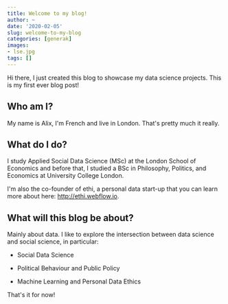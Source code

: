 ```yaml
---
title: Welcome to my blog!
author: ~
date: '2020-02-05'
slug: welcome-to-my-blog
categories: [generak]
images:
- lse.jpg
tags: []
---
```


Hi there, I just created this blog to showcase my data science projects. This is my first ever blog post!
<!--more-->

## Who am I?

My name is Alix, I'm French and live in London. That's pretty much it really.


## What do I do?

I study Applied Social Data Science (MSc) at the London School of Economics and before that, I studied a BSc in Philosophy, Politics, and Economics at University College London. 

I'm also the co-founder of ethi, a personal data start-up that you can learn more about here: http://ethi.webflow.io.


## What will this blog be about?

Mainly about data. I like to explore the intersection between data science and social science, in particular: 

* Social Data Science

* Political Behaviour and Public Policy

* Machine Learning and Personal Data Ethics


That's it for now!